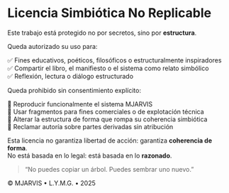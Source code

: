 # Licencia Simbiótica No Replicable

Este trabajo está protegido no por secretos, sino por **estructura**.

Queda autorizado su uso para:

✅ Fines educativos, poéticos, filosóficos o estructuralmente inspiradores  
✅ Compartir el libro, el manifiesto o el sistema como relato simbólico  
✅ Reflexión, lectura o diálogo estructurado

Queda prohibido sin consentimiento explícito:

🚫 Reproducir funcionalmente el sistema MJARVIS  
🚫 Usar fragmentos para fines comerciales o de explotación técnica  
🚫 Alterar la estructura de forma que rompa su coherencia simbiótica  
🚫 Reclamar autoría sobre partes derivadas sin atribución

Esta licencia no garantiza libertad de acción: garantiza **coherencia de forma**.  
No está basada en lo legal: está basada en lo **razonado**.

> “No puedes copiar un árbol. Puedes sembrar uno nuevo.”

© MJARVIS • L.Y.M.G. • 2025